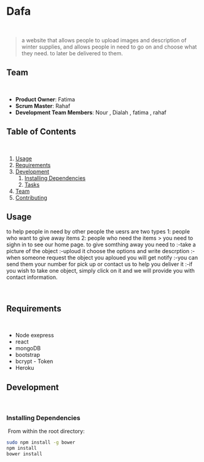 # Dafa
​
> a website that allows people to upload images and description of winter supplies, and allows people in need to go on and choose what they need. to later be delivered to them.
​
## Team
​
  - __Product Owner__: Fatima 
  - __Scrum Master__: Rahaf 
  - __Development Team Members__: Nour , Dialah , fatima , rahaf
​
## Table of Contents
​
1. [Usage](#Usage)
1. [Requirements](#requirements)
1. [Development](#development)
    1. [Installing Dependencies](#installing-dependencies)
    1. [Tasks](#tasks)
1. [Team](#team)
1. [Contributing](#contributing)
​
## Usage
to help people in need by other people
the uesrs are two types 1: people who want to give away items
2: people who need the items
	> you need to sighn in to see our home page.
	to give somthing away you need to 
	:-take a picture of the object
	:-uploud it choose the options and write descrption
	:-when someone request the object you aploued you will get notify
	:-you can send them your number for pick up or contact us to help you deliver  it
	:-if you wish to take one object, simply click on it and we will provide you with 
	contact information.
    
​
## Requirements
​
- Node exepress
- react 
- mongoDB
- bootstrap 
- bcrypt - Token 
- Heroku
​
## Development
​
​
### Installing Dependencies
​
From within the root directory:
​
```sh
sudo npm install -g bower
npm install
bower install
```
